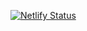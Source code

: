 [![Netlify Status](https://api.netlify.com/api/v1/badges/482f6239-6f6d-481d-a2e6-438c22a67834/deploy-status)](https://app.netlify.com/sites/porruahealthsolutions/deploys)
